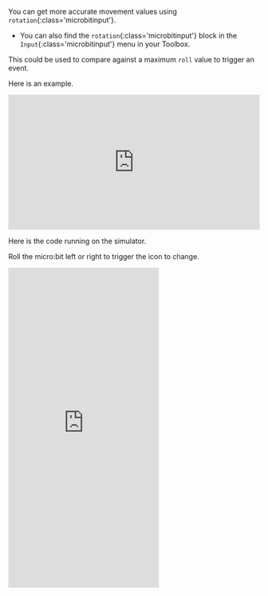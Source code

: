 You can get more accurate movement values using `rotation`{:class='microbitinput'}.

- You can also find the `rotation`{:class='microbitinput'} block in the `Input`{:class='microbitinput'} menu in your Toolbox.

This could be used to compare against a maximum `roll` value to trigger an event.

Here is an example.

<div style="position:relative;height:calc(200px + 5em);width:100%;overflow:hidden;"><iframe style="position:relative;top:0;left:0;width:100%;height:100%;" src="https://makecode.microbit.org/---codeembed#pub:_gzvM5a8MgA4f" allowfullscreen="allowfullscreen" frameborder="0" sandbox="allow-scripts allow-same-origin"></iframe></div>

<p>

Here is the code running on the simulator.

Roll the micro:bit left or right to trigger the icon to change.
</p>
<div style="position:relative;height:0;padding-bottom:127%;overflow:hidden;"><iframe style="position:absolute;top:0;left:0;width:60%;height:100%;" src="https://makecode.microbit.org/---run?id=_gzvM5a8MgA4f" allowfullscreen="allowfullscreen" sandbox="allow-popups allow-forms allow-scripts allow-same-origin" frameborder="0"></iframe></div>